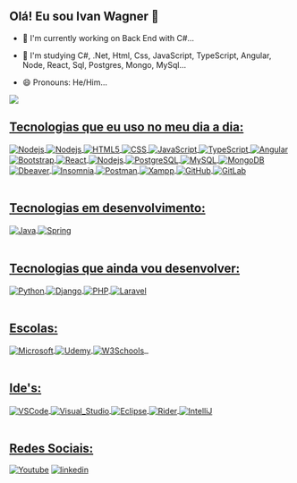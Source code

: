 ## Olá! Eu sou Ivan Wagner 👋

- 🔭 I'm currently working on Back End with C#...
  
- 🌱 I'm studying C#, .Net, Html, Css, JavaScript, TypeScript, Angular, Node, React, Sql, Postgres, Mongo, MySql...
  
- 😄 Pronouns: He/Him...
  
<div>
 
  <a href="https://github.com/ivanostorari">
  <img heigth="180cm" src="https://github-readme-stats.vercel.app/api?username=anuraghazra&show_icons=true&theme=transparent"
  <img heigth="180cm" src="https://github-readme-stats.vercel.app/api?username=anuraghazra&show_icons=true&bg_color=00000000"

</div>

## Tecnologias que eu uso no meu dia a dia:    

<div style="display: inline_block">
  
  <img align="center" alt="Nodejs" src="https://img.shields.io/badge/C%23-239120?style=for-the-badge&logo=csharp&logoColor=white" />
  
  <img align="center" alt="Nodejs" src="https://img.shields.io/badge/.NET-512BD4?style=for-the-badge&logo=dotnet&logoColor=white" />

  <img align="center" alt="HTML5" src="https://img.shields.io/badge/HTML5-E34F26?style=for-the-badge&logo=html5&logoColor=white" />
  
  <img align="center" alt="CSS" src="https://img.shields.io/badge/CSS3-1572B6?style=for-the-badge&logo=css3&logoColor=white" />

  <img align="center" alt="JavaScript" src="https://img.shields.io/badge/JavaScript-323330?style=for-the-badge&logo=javascript&logoColor=F7DF1E" />

  <img align="center" alt="TypeScript" src="https://img.shields.io/badge/TypeScript-007ACC?style=for-the-badge&logo=typescript&logoColor=white" />

  <img align="center" alt="Angular" src="https://img.shields.io/badge/Angular-DD0031?style=for-the-badge&logo=angular&logoColor=white" />
  
  <img align="center" alt="Bootstrap" src="https://img.shields.io/badge/Bootstrap-563D7C?style=for-the-badge&logo=bootstrap&logoColor=white" />

  <img align="center" alt="React" src="https://img.shields.io/badge/React-20232A?style=for-the-badge&logo=react&logoColor=61DAFB" /> 
  
  <img align="center" alt="Nodejs" src="https://img.shields.io/badge/Node.js-43853D?style=for-the-badge&logo=node.js&logoColor=white" />

  <img align="center" alt="PostgreSQL" src="https://img.shields.io/badge/PostgreSQL-316192?style=for-the-badge&logo=postgresql&logoColor=white" />
 
  <img align="center" alt="MySQL" src="https://img.shields.io/badge/MySQL-005C84?style=for-the-badge&logo=mysql&logoColor=white" />

  <img align="center" alt="MongoDB" src="https://img.shields.io/badge/MongoDB-4EA94B?style=for-the-badge&logo=mongodb&logoColor=white" />

  <img align="center" alt="Dbeaver" src="https://img.shields.io/badge/dbeaver-382923?style=for-the-badge&logo=dbeaver&logoColor=white" />

  <img align="center" alt="Insomnia" src="https://img.shields.io/badge/Insomnia-5849be?style=for-the-badge&logo=Insomnia&logoColor=white" />

  <img align="center" alt="Postman" src="https://img.shields.io/badge/Postman-FF6C37?style=for-the-badge&logo=Postman&logoColor=white" />

  <img align="center" alt="Xampp" src="https://img.shields.io/badge/Xampp-F37623?style=for-the-badge&logo=xampp&logoColor=white" />

  <img align="center" alt="GitHub" src="https://img.shields.io/badge/GitHub-100000?style=for-the-badge&logo=github&logoColor=white" />

  <img align="center" alt="GitLab" src="https://img.shields.io/badge/GitLab-330F63?style=for-the-badge&logo=gitlab&logoColor=white" />

  
  

  

  

</div><br/> 

## Tecnologias em desenvolvimento:
  
<div style="display: inline_block">

  <img align="center" alt="Java" src="https://img.shields.io/badge/Java-ED8B00?style=for-the-badge&logo=openjdk&logoColor=white" />

  <img align="center" alt="Spring" src="https://img.shields.io/badge/Spring-6DB33F?style=for-the-badge&logo=spring&logoColor=white" /> 

 

 
  
</div><br/>

## Tecnologias que ainda vou desenvolver:

<div style="display: inline_block">
 
  <img align="center" alt="Python" src="https://img.shields.io/badge/Python-14354C?style=for-the-badge&logo=python&logoColor=white" />
  
  <img align="center" alt="Django" src="https://img.shields.io/badge/Django-092E20?style=for-the-badge&logo=django&logoColor=white" />

  <img align="center" alt="PHP" src="https://img.shields.io/badge/PHP-777BB4?style=for-the-badge&logo=php&logoColor=white" />

  <img align="center" alt="Laravel" src="https://img.shields.io/badge/Laravel-FF2D20?style=for-the-badge&logo=laravel&logoColor=white" />
  
  
   
 </div><br/>

 ## Escolas:

 <div style="display: inline_block">
 
  <img align="center" alt="Microsoft" src="https://img.shields.io/badge/Microsoft%20Academic-2D9FD9?style=for-the-badge&logo=Microsoft%20Academic&logoColor=white" />
  
  <img align="center" alt="Udemy" src="https://img.shields.io/badge/Udemy-EC5252?style=for-the-badge&logo=Udemy&logoColor=white" />

  <img align="center" alt="W3Schools" src="https://img.shields.io/badge/W3Schools-04AA6D?style=for-the-badge&logo=W3Schools&logoColor=white" />

  <img align="center" alt="" src="" />
  
  <img align="center" alt="" src="	https://img.shields.io/badge/Rider-000000?style=for-the-badge&logo=Rider&logoColor=white" />
   
 </div><br/>

## Ide's:
  
<div style="display: inline_block">

  <img align="center" alt="VSCode" src="https://img.shields.io/badge/VSCode-0078D4?style=for-the-badge&logo=visual%20studio%20code&logoColor=white" />

  <img align="center" alt="Visual_Studio" src="https://img.shields.io/badge/Visual_Studio-5C2D91?style=for-the-badge&logo=visual%20studio&logoColor=white" /> 

  <img align="center" alt="Eclipse" src="https://img.shields.io/badge/Eclipse-2C2255?style=for-the-badge&logo=eclipse&logoColor=white" /> 

  <img align="center" alt="Rider" src="https://img.shields.io/badge/Rider-000000?style=for-the-badge&logo=Rider&logoColor=white" /> 

  <img align="center" alt="IntelliJ" src="https://img.shields.io/badge/IntelliJ_IDEA-000000.svg?style=for-the-badge&logo=intellij-idea&logoColor=white" />

  
</div><br/>


## Redes Sociais:
  
[![Youtube](https://img.shields.io/badge/YouTube-FF0000?style=for-the-badge&logo=youtube&logoColor=white)](https://www.youtube.com/@IvanOstorari-ue1cr/playlists)
[![linkedin](https://img.shields.io/badge/LinkedIn-0077B5?style=for-the-badge&logo=linkedin&logoColor=white)](https://www.linkedin.com/in/ivan-wagner-ostorari-filho-11977134/?trk=opento_sprofile_goalscard)





